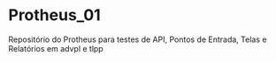 # Protheus_01
Repositório do Protheus para testes de API, Pontos de Entrada, Telas e Relatórios em advpl e tlpp
